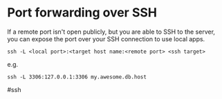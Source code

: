 # Port forwarding over SSH
If a remote port isn't open publicly, but you are able to SSH to the server, you can expose the port over your SSH connection to use local apps.

`ssh -L <local port>:<target host name:<remote port> <ssh target>`

e.g.

`ssh -L 3306:127.0.0.1:3306 my.awesome.db.host`

#ssh